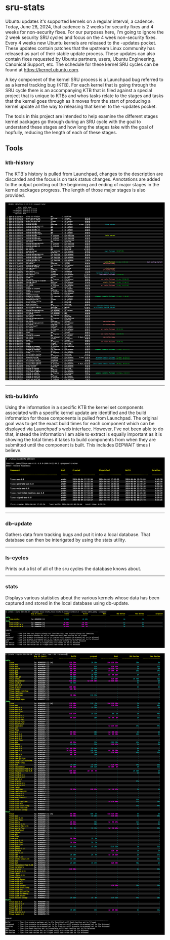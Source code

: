 # sru-stats

Ubuntu updates it's supported kernels on a regular interval, a cadence. Today, June 28, 2024,
that cadence is 2 weeks for security fixes and 4 weeks for non-security fixes. For our purposes
here, I'm going to ignore the 2 week security SRU cycles and focus on the 4 week non-security
fixes. Every 4 weeks new Ubuntu kernels are released to the -updates pocket. These updates
contain patches that the upstream Linux community has released as part of their stable update
process. These updates can also contain fixes requested by Ubuntu partners, users, Ubuntu Engineering,
Canonical Support, etc. The schedule for these kernel SRU cycles can be found at
https://kernel.ubuntu.com.

A key component of the kernel SRU process is a Launchpad bug referred to as a kernel tracking bug (KTB).
For each kernel that is going through the SRU cycle there is an accompanying KTB that is filed against a
special project that is unique to KTBs and whos tasks relate to the stages and tasks that the kernel goes
through as it moves from the start of producing a kernel update all the way to releasing that kernel to
the -updates pocket.

The tools in this project are intended to help examine the different stages kernel packages go
through during an SRU cycle with the goal to understand these stages and how long the stages
take with the goal of hopfully, reducing the length of each of these stages.

## Tools

### ktb-history

The KTB's history is pulled from Launchpad, changes to the description are discarded and the focus is
on task status changes. Annotations are added to the output pointing out the beginning and ending of
major stages in the kernel packages progress. The length of those major stages is also provided.

![lpbug-history example](images/lpbug-history.png)

---

### ktb-buildinfo

Using the information in a specific KTB the kernel set components associated with a specific kernel update
are identified and the build information for those components is pulled from Launchpad. The original goal
was to get the exact build times for each component which can be displayed via Launchpad's web interface.
However, I've not been able to do that, instead the information I am able to extract is equally important
as it is showing the total times it takes to build components from when they are submitted until the component
is built. This includes DEPWAIT times I believe.

![lpbug-buildinfo example](images/lpbug-buildinfo.png)

---

### db-update
Gathers data from tracking bugs and put it into a local database. That database can then be interigated by using the <bold>stats</bold> utility.

---

### ls-cycles
Prints out a list of all of the sru cycles the database knows about.

---

### stats
Displays various statistics about the various kernels whose data has been captured and stored in the local database using <bold>db-update</bold>.

![stats example 1](images/stats_small.png)

![stats example 2](images/stats_large.png)

